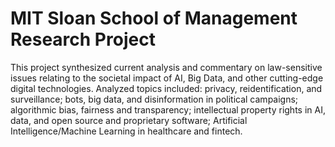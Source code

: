 # MIT Sloan School of Management Research Project

This project synthesized current analysis and commentary on law-sensitive issues relating to the societal impact of AI, Big Data, and other cutting-edge digital technologies. Analyzed topics included:
privacy, reidentification, and surveillance; bots, big data, and disinformation in political campaigns; algorithmic bias, fairness and transparency; intellectual property rights in AI, data, and open source and proprietary software; Artificial Intelligence/Machine Learning in healthcare and fintech.

